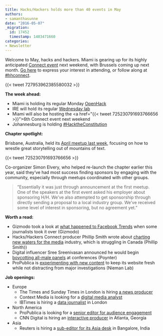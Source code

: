 ```yaml
---
title: Hacks/Hackers holds more than 40 events in May
authors:
- samanthasunne
date: "2016-05-07"
_migration:
  id: 17452
  timestamp: 1483471660
categories:
- Newsletter
---
```


Welcome to May, hacks and hackers. Miami is gearing up for its highly anticipated [Connect event][1] next weekend, with Brussels coming up next month. [Go here][2] to express your interest in attending, or follow along at [#hhconnect][3].

{{< tweet 727953962385580032 >}}

**The week ahead:**

  * Miami is holding its regular Monday [OpenHack][4]
  * IRE will hold its regular [Wednesday lab][5]
  * Miami will also be hosting the <a href="{{< tweet 725230791693766656 >}}&#8221;>6th Connect event</a> next weekend
  * Johannesburg is holding [#HacktheConstitution][6] 

**Chapter spotlight:**

Brisbane, Australia, held its [April meetup last week][7], focusing on how to wrestle great storytelling out of mountains of text.

{{< tweet 725230791693766656 >}}

Co-organizer Simon Elvery, who helped re-launch the chapter earlier this year, said they’ve had most success finding sponsors by engaging with the community, especially through meetups coordinated with other groups.

> ”Essentially it was just through announcement at the first meetup. One of the speakers at the first event asked his employer about sponsoring H/H. We&#8217;ve also attempted to get sponsorship through directly sending a proposal to a local industry group. We&#8217;ve received some level of interest in sponsoring, but no agreement yet.”

**Worth a read:**

  * Gizmodo took a look at [what happened to Facebook Trends][8] when some journalists took it over (Gizmodo)
  * Hacks/Hackers Connect producer Phillip Smith wrote about [charting new waters for the media][9] industry, which is struggling in Canada (Phillip Smith))
  * Digital influencer Sree Sreenivasan announced he would begin [boycotting all-male panels][10] at conferences (Poynter)
  * ProPublica is [experimenting with new content][11] to keep its website fresh while not distracting from major investigations (Nieman Lab)

**Job openings:**

  * Europe 
      * The Times and Sunday Times in London is hiring [a news producer][12]
      * Context Media is looking for a [digital media analyst][13]
      * IBTimes is hiring a [data journalist][14] in London
  * North America 
      * ProPublica is looking for a [senior editor for audience engagement][15]
      * CNN Digital is hiring an [interactive producer][16] in Atlanta, Georgia
  * Asia 
      * Reuters is hiring a [sub-editor for its Asia desk][17] in Bangalore, India

 [1]: http://connect.hackshackers.com/
 [2]: https://www.eventbrite.com/e/hackshackers-connect-miami-may-13-14-registration-22746612731
 [3]: https://twitter.com/hashtag/hhconnect
 [4]: http://www.meetup.com/Hacks-Hackers-Miami/events/230856162/
 [5]: http://www.meetup.com/hackshackersIRE/events/230849234/
 [6]: http://www.meetup.com/HacksHackersAfrica/events/230897295/
 [7]: http://www.meetup.com/Hacks-Hackers-Brisbane/events/228720247/
 [8]: http://gizmodo.com/want-to-know-what-facebook-really-thinks-of-journalists-1773916117
 [9]: http://phillipadsmith.com/2016/05/what-is-uncharted-journalism.html
 [10]: http://www.poynter.org/2016/why-sree-sreenivasan-is-boycotting-all-male-panels/409460/
 [11]: http://www.niemanlab.org/2016/05/with-new-columns-and-newsletters-propublica-is-trying-to-attract-new-readers-and-have-more-fun/
 [12]: https://www.journalism.co.uk/media-jobs/news-producer/s75/a632000/
 [13]: https://t.co/3afR1p9nj2
 [14]: https://www.journalism.co.uk/media-jobs/lead-data-journalist-/s75/a632622/
 [15]: http://www.propublica.org/atpropublica/item/propublica-is-hiring-a-senior-editor-audience-and-engagement
 [16]: http://snd.org/jobs/view/interactive-producer/
 [17]: http://ijnet.org/en/opportunities/thomson-reuters-seeks-sub-editor-india